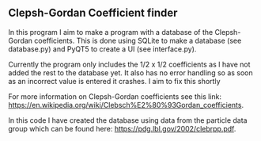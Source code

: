 ## Clepsh-Gordan Coefficient finder ##
In this program I aim to make a program with a database of the Clepsh-Gordan coefficients.
This is done using SQLite to make a database (see database.py) and PyQT5 to create a UI (see interface.py).

Currently the program only includes the 1/2 x 1/2 coefficients as I have not added the rest to the database yet.
It also has no error handling so as soon as an incorrect value is entered it crashes. I aim to fix this shortly


For more information on Clepsh-Gordan coefficients see this link: https://en.wikipedia.org/wiki/Clebsch%E2%80%93Gordan_coefficients.

In this code I have created the database using data from the particle data group which can be found here: https://pdg.lbl.gov/2002/clebrpp.pdf.

